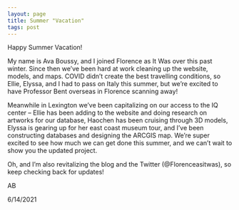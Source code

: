 ```yaml
---
layout: page
title: Summer "Vacation"
tags: post
---
```


<p> Happy Summer Vacation! </p>
<!-- more -->
<p>My name is Ava Boussy, and I joined Florence as It Was over this past winter. Since then we’ve been hard at work cleaning up the website, models, and maps. COVID didn’t create the best travelling conditions, so Ellie, Elyssa, and I had to pass on Italy this summer, but we’re excited to have Professor Bent overseas in Florence scanning away!</p>
<p> Meanwhile in Lexington we’ve been capitalizing on our access to the IQ center – Ellie has been adding to the website and doing research on artworks for our database, Haochen has been cruising through 3D models, Elyssa is gearing up for her east coast museum tour, and I’ve been constructing databases and designing the ARCGIS map. We’re super excited to see how much we can get done this summer, and we can’t wait to show you the updated project.</p> 
<p>Oh, and I’m also revitalizing the blog and the Twitter (@Florenceasitwas), so keep checking back for updates!</p> 
<p> AB</p>
<p>6/14/2021</p>
